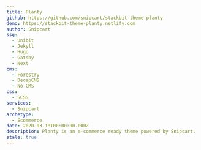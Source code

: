 ```yaml
---
title: Planty
github: https://github.com/snipcart/stackbit-theme-planty
demo: https://stackbit-theme-planty.netlify.com
author: Snipcart
ssg:
  - Unibit
  - Jekyll
  - Hugo
  - Gatsby
  - Next
cms:
  - Forestry
  - DecapCMS
  - No CMS
css:
  - SCSS
services:
  - Snipcart
archetype:
  - Ecommerce
date: 2020-03-18T00:00:00.000Z
description: Planty is an e-commerce ready theme powered by Snipcart.
stale: true
---
```

